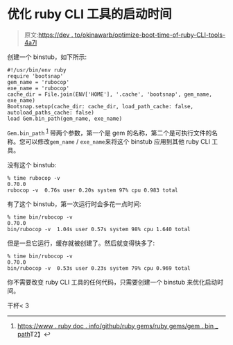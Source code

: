 # 优化 ruby CLI 工具的启动时间

> 原文:[https://dev . to/okinawarb/optimize-boot-time-of-ruby-CLI-tools-4a7l](https://dev.to/okinawarb/optimize-boot-time-of-ruby-cli-tools-4a7l)

创建一个 binstub，如下所示:

```
#!/usr/bin/env ruby
require 'bootsnap'
gem_name = 'rubocop'
exe_name = 'rubocop'
cache_dir = File.join(ENV['HOME'], '.cache', 'bootsnap', gem_name, exe_name)
Bootsnap.setup(cache_dir: cache_dir, load_path_cache: false, autoload_paths_cache: false)
load Gem.bin_path(gem_name, exe_name) 
```

`Gem.bin_path` <sup id="fnref1">[1](#fn1)</sup> 带两个参数，第一个是 gem 的名称，第二个是可执行文件的名称。您可以修改`gem_name` / `exe_name`来将这个 binstub 应用到其他 ruby CLI 工具。

没有这个 binstub:

```
% time rubocop -v
0.70.0
rubocop -v  0.76s user 0.20s system 97% cpu 0.983 total 
```

有了这个 binstub，第一次运行时会多花一点时间:

```
% time bin/rubocop -v
0.70.0
bin/rubocop -v  1.04s user 0.57s system 98% cpu 1.640 total 
```

但是一旦它运行，缓存就被创建了。然后就变得快多了:

```
% time bin/rubocop -v
0.70.0
bin/rubocop -v  0.53s user 0.23s system 79% cpu 0.969 total 
```

你不需要改变 ruby CLI 工具的任何代码，只需要创建一个 binstub 来优化启动时间。

干杯< 3

* * *

1.  [https://www . ruby doc . info/github/ruby gems/ruby gems/gem . bin _ path](https://www.rubydoc.info/github/rubygems/rubygems/Gem.bin_path)T2】↩